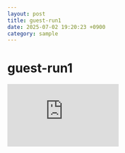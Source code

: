 ```yaml
---
layout: post
title: guest-run1
date: 2025-07-02 19:20:23 +0900
category: sample
---
```

# guest-run1

<div style="position:relative;padding-bottom:56.25%;height:0;overflow:hidden;">
  <iframe src="https://geo.dailymotion.com/player.html?video=k16Sz5sMU2hd05DlE08"
    style="width:50%; height:50%; position:absolute; left:0px; top:0px; overflow:hidden; border:none;"
    allowfullscreen
    title="Dailymotion Video Player"
    allow="web-share">
  </iframe>
</div>
